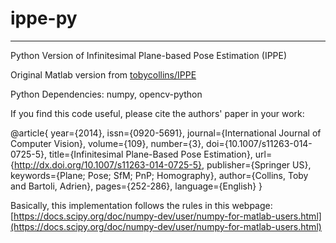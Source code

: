 # ippe-py
---
Python Version of Infinitesimal Plane-based Pose Estimation (IPPE)

Original Matlab version from [tobycollins/IPPE](https://github.com/tobycollins/IPPE)

Python Dependencies:
numpy, opencv-python

If you find this code useful, please cite the authors' paper in your work:

@article{
year={2014},
issn={0920-5691},
journal={International Journal of Computer Vision},
volume={109},
number={3},
doi={10.1007/s11263-014-0725-5},
title={Infinitesimal Plane-Based Pose Estimation},
url={http://dx.doi.org/10.1007/s11263-014-0725-5},
publisher={Springer US},
keywords={Plane; Pose; SfM; PnP; Homography},
author={Collins, Toby and Bartoli, Adrien},
pages={252-286},
language={English}
}

Basically, this implementation follows the rules in this webpage: [https://docs.scipy.org/doc/numpy-dev/user/numpy-for-matlab-users.html](https://docs.scipy.org/doc/numpy-dev/user/numpy-for-matlab-users.html)
